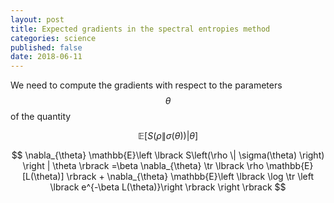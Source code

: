```yaml
---
layout: post
title: Expected gradients in the spectral entropies method
categories: science
published: false
date: 2018-06-11
---
```


We need to compute the gradients with respect to the parameters $$\theta$$ of the quantity

$$
\mathbb{E}\left \lbrack S\left(\rho \|  \sigma(\theta) \right) \right | \theta \rbrack
$$

$$
\nabla_{\theta} \mathbb{E}\left \lbrack S\left(\rho \|  \sigma(\theta) \right) \right | \theta \rbrack
=\beta \nabla_{\theta} \tr \lbrack \rho \mathbb{E}[L(\theta)] \rbrack + \nabla_{\theta} \mathbb{E}\left \lbrack \log \tr \left \lbrack e^{-\beta L(\theta)}\right \rbrack \right \rbrack
$$